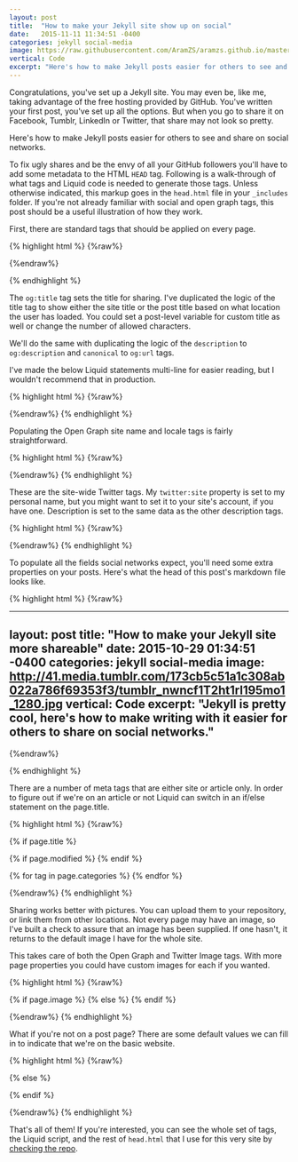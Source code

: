 ```yaml
---
layout: post
title:  "How to make your Jekyll site show up on social"
date:   2015-11-11 11:34:51 -0400
categories: jekyll social-media
image: https://raw.githubusercontent.com/AramZS/aramzs.github.io/master/_includes/tumblr_nwncf1T2ht1rl195mo1_1280.jpg
vertical: Code
excerpt: "Here's how to make Jekyll posts easier for others to see and share on social networks."
---
```


Congratulations, you've set up a Jekyll site. You may even be, like me, taking advantage of the free hosting provided by GitHub. You've written your first post, you've set up all the options. But when you go to share it on Facebook, Tumblr, LinkedIn or Twitter, that share may not look so pretty.

Here's how to make Jekyll posts easier for others to see and share on social networks.

To fix ugly shares and be the envy of all your GitHub followers you'll have to add some metadata to the HTML `HEAD` tag. Following is a walk-through of what tags and Liquid code is needed to generate those tags. Unless otherwise indicated, this markup goes in the `head.html` file in your `_includes` folder. If you're not already familiar with social and open graph tags, this post should be a useful illustration of how they work.

First, there are standard tags that should be applied on every page.

{% highlight html %}
{%raw%}

<!-- The Author meta propagates the byline in a number of social networks -->
<meta name="author" content="Aram Zucker-Scharff" />

{%endraw%}


{% endhighlight %}  

The `og:title` tag sets the title for sharing. I've duplicated the logic of the title tag to show either the site title or the post title based on what location the user has loaded. You could set a post-level variable for custom title as well or change the number of allowed characters.

We'll do the same with duplicating the logic of the `description` to `og:description` and `canonical` to `og:url` tags.

I've made the below Liquid statements multi-line for easier reading, but I wouldn't recommend that in production.

{% highlight html %}
{%raw%}


<meta property="og:title"
    content="{% if page.title %}
      {{ page.title | strip_html | strip_newlines | truncate: 160 }}
    {% else %}
      {{ site.title }}
    {% endif %}">

<meta property="og:description"
    content="{% if page.excerpt %}
        {{ page.excerpt | strip_html | strip_newlines | truncate: 160 }}
      {% else %}
        {{ site.description }}
      {% endif %}">


<meta property="og:url"
    content="{{ page.url | replace:'index.html','' | prepend: site.baseurl | prepend: site.url }}" />

  {%endraw%}
{% endhighlight %}  

Populating the Open Graph site name and locale tags is fairly straightforward.

{% highlight html %}
{%raw%}

<meta property="og:site_name" content="{{ site.title }}" />

<meta property="og:locale" content="en_US" />

  {%endraw%}
{% endhighlight %}  

These are the site-wide Twitter tags. My `twitter:site` property is set to my personal name, but you might want to set it to your site's account, if you have one. Description is set to the same data as the other description tags.

{% highlight html %}
{%raw%}


<meta name="twitter:site" content="@chronotope" />
<meta name="twitter:description" content="{% if page.excerpt %}{{ page.excerpt | strip_html | strip_newlines | truncate: 160 }}{% else %}{{ site.description }}{% endif %}" />

  {%endraw%}
{% endhighlight %}  

To populate all the fields social networks expect, you'll need some extra properties on your posts. Here's what the head of this post's markdown file looks like.

{% highlight html %}
{%raw%}


---
layout: post
title:  "How to make your Jekyll site more shareable"
date:   2015-10-29 01:34:51 -0400
categories: jekyll social-media
image: http://41.media.tumblr.com/173cb5c51a1c308ab022a786f69353f3/tumblr_nwncf1T2ht1rl195mo1_1280.jpg
vertical: Code
excerpt: "Jekyll is pretty cool, here's how to make writing with it easier for others to share on social networks."
---


{%endraw%}


{% endhighlight %}

There are a number of meta tags that are either site or article only. In order to figure out if we're on an article or not Liquid can switch in an if/else statement on the page.title.

{% highlight html %}
{%raw%}


{% if page.title %}
  <!-- Article specific OG data -->
  <!-- The OG:Type dictates a number of other tags on posts. -->
  <meta property="og:type" content="article" />
  <meta property="article:published_time" content="{{page.date}}" />

  <!-- page.modified isn't a natural Jekyll property, but it can be added. -->
  {% if page.modified %}
    <meta property="article:modified_time" content="{{page.modified}}" />
  {% endif %}

  <!-- Here my author and publisher tags are the same (yay self-publishing) -->
  <meta property="article:author" content="http://facebook.com/aramzs" />
  <!-- But if your site has its own page, this is where to put it. -->
  <meta property="article:publisher" content="https://www.facebook.com/aramzs" />

  <!-- Article section isn't a required property, but it can be good to have -->
  <meta property="article:section" content="{{page.vertical}}" />

  <!-- I use the page.categories property for OG tags. -->
  {% for tag in page.categories %}
    <meta property="article:tag" content="{{tag}}" />
  {% endfor %}

  <!-- I prefer the summary_large_image Twitter card for posts. -->
  <meta name="twitter:card" content="summary_large_image" />
  <!-- You, you're the creator. -->
  <meta name="twitter:creator" content="@chronotope" />
  <!-- This property is for the article title, not site title. -->
  <meta name="twitter:title" content="{{page.title}}" />

  {%endraw%}
{% endhighlight %}

Sharing works better with pictures. You can upload them to your repository, or link them from other locations. Not every page may have an image, so I've built a check to assure that an image has been supplied. If one hasn't, it returns to the default image I have for the whole site.

This takes care of both the Open Graph and Twitter Image tags. With more page properties you could have custom images for each if you wanted.

{% highlight html %}
{%raw%}

  {% if page.image %}
    <meta property="og:image" content="{{page.image}}" />
    <meta name="twitter:image" content="{{page.image}}" />
  {% else %}
    <meta property="og:image" content="https://41.media.tumblr.com/709bb3c371b9924add351bfe3386e946/tumblr_nxdq8uFdx81qzocgko1_1280.jpg" />
    <meta name="twitter:image" content="https://41.media.tumblr.com/709bb3c371b9924add351bfe3386e946/tumblr_nxdq8uFdx81qzocgko1_1280.jpg" />
  {% endif %}

  {%endraw%}
{% endhighlight %}

What if you're not on a post page? There are some default values we can fill in to indicate that we're on the basic website.

{% highlight html %}
{%raw%}

{% else %}
  <!-- OG data for homepage -->
  <meta property="og:image" content="https://41.media.tumblr.com/709bb3c371b9924add351bfe3386e946/tumblr_nxdq8uFdx81qzocgko1_1280.jpg" />
  <meta property="og:type" content="website" />
  <meta name="twitter:card" content="summary" />
  <meta name="twitter:title" content="{{site.title}}" />
  <meta name="twitter:image" content="https://41.media.tumblr.com/709bb3c371b9924add351bfe3386e946/tumblr_nxdq8uFdx81qzocgko1_1280.jpg" />

{% endif %}

  {%endraw%}
{% endhighlight %}

That's all of them! If you're interested, you can see the whole set of tags, the Liquid script, and the rest of `head.html` that I use for this very site by [checking the repo][repo-head].

[repo-head]: https://github.com/AramZS/aramzs.github.io/blob/master/_includes/head.html
